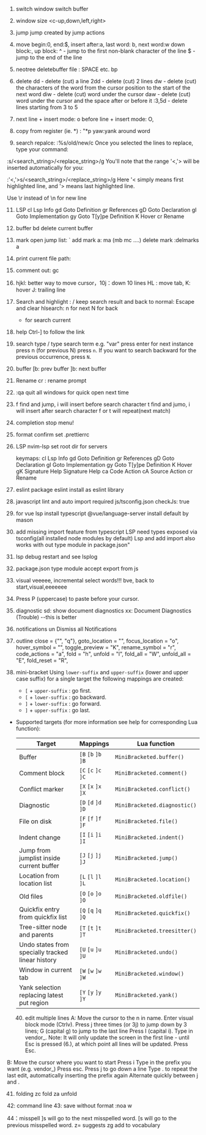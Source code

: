 1. switch window
   <c-h> <c-l>
   switch buffer
   <H><L>

2. window size
   <c-up,down,left,right>

3. jump
   <c-o> <c-i> jump created by jump actions

4. move
   begin:0, end:$, insert after:a, last word: b, next word:w
   down block:<c-D>, up block: <c-U>
   ^ - jump to the first non-blank character of the line
   $ - jump to the end of the line

5. neotree deletebuffer file
   <leader>: SPACE
   etc. <leader>bp

6. delete
   dd - delete (cut) a line
   2dd - delete (cut) 2 lines
   dw - delete (cut) the characters of the word from the cursor position to the start of the next word
   diw - delete (cut) word under the cursor
   daw - delete (cut) word under the cursor and the space after or before it
   :3,5d - delete lines starting from 3 to 5

7. next line + insert mode: o
   before line + insert mode: O,

8. copy from register (ie. *) : "*p
   yaw:yank around word

10. search repalce: :%s/old/new/c
   Once you selected the lines to replace, type your command:

   :s/<search_string>/<replace_string>/g
   You'll note that the range '<,'> will be inserted automatically for you:

   :'<,'>s/<search_string>/<replace_string>/g
   Here '< simply means first highlighted line, and '> means last highlighted line.

   Use \r instead of \n for new line

11. LSP
    <leader>cl Lsp Info
    gd Goto Definition
    gr References
    gD Goto Declaration
    gI Goto Implementation
    gy Goto T[y]pe Definition
    K Hover
    <leader>cr Rename

12. buffer
    <leader>bd delete current buffer

13. mark
    open jump list: `
    add mark a: ma (mb mc ....)
    delete mark :delmarks a

14. print current file path: <c-g>

15. comment out:
    gc

16. hjkl: better way to move cursor，10j：down 10 lines
    HL : move tab, K: hover J: trailing line

17. Search and highlight : /
    keep search result and back to normal: <enter>
    Escape and clear hlsearch: <esc>
    n for next N for back
    * for search current

19. help
    Ctrl-] to follow the link

20. search
    type /
    type search term e.g. "var"
    press enter
    for next instance press n (for previous N)
    press `n`. If you want to search backward for the previous occurrence, press `N`.

21. buffer
    [b: prev buffer
    ]b: next buffer

22. Rename
    <leader>cr : rename prompt

23. :qa quit all windows for quick open next time

24. f find and jump, i will insert before search character
    t find and jumo, i will insert after search character
    f or t will repeat(next match)

25. completion
    <c-e> stop menu!

26. format
    confirm set .prettierrc

27. LSP
    nvim-lsp set root dir for servers

    keymaps:
<leader>cl	Lsp Info
gd	Goto Definition
gr	References
gD	Goto Declaration
gI	Goto Implementation
gy	Goto T[y]pe Definition
K	Hover
gK	Signature Help
<c-k>	Signature Help
<leader>ca	Code Action
<leader>cA	Source Action
<leader>cr	Rename

29. eslint
    package eslint install as eslint library

30. javascript lint and auto import
    required js/tsconfig.json
    checkJs: true
    
31. for vue lsp
    install typescript
    @vue/language-server install default by mason


32. add missing import
    feature from typescript LSP
    need types exposed via tsconfig(all installed node modules by default)
    Lsp and add import also works with out type module in package.json"

33. lsp debug
    restart and see lsplog

34. package.json
    type module accept export from js

35. visual
    veeeee, incremental select words!!!
    bve, back to start,visual,eeeeeee

36. Press P (uppercase) to paste before your cursor.

37. diagnostic
    <leader>sd: show document diagnostics
    <leader>xx: Document Diagnostics (Trouble) --this is better

38. notifications
    <leader>un	Dismiss all Notifications

39. outline
    close = {"<Esc>", "q"},
    goto_location = "<Cr>",
    focus_location = "o",
    hover_symbol = "<C-space>",
    toggle_preview = "K",
    rename_symbol = "r",
    code_actions = "a",
    fold = "h",
    unfold = "l",
    fold_all = "W",
    unfold_all = "E",
    fold_reset = "R",
40. mini-bracket
     Using `lower-suffix` and `upper-suffix` (lower and upper case suffix) for a single target the following mappings are created:
    - `[` + `upper-suffix` : go first.
    - `[` + `lower-suffix` : go backward.
    - `]` + `lower-suffix` : go forward.
    - `]` + `upper-suffix` : go last.

- Supported targets (for more information see help for corresponding Lua function):

    | Target                                            | Mappings            | Lua function                 |
    |---------------------------------------------------|---------------------|------------------------------|
    | Buffer                                            | `[B` `[b` `]b` `]B` | `MiniBracketed.buffer()`     |
    | Comment block                                     | `[C` `[c` `]c` `]C` | `MiniBracketed.comment()`    |
    | Conflict marker                                   | `[X` `[x` `]x` `]X` | `MiniBracketed.conflict()`   |
    | Diagnostic                                        | `[D` `[d` `]d` `]D` | `MiniBracketed.diagnostic()` |
    | File on disk                                      | `[F` `[f` `]f` `]F` | `MiniBracketed.file()`       |
    | Indent change                                     | `[I` `[i` `]i` `]I` | `MiniBracketed.indent()`     |
    | Jump from jumplist inside current buffer          | `[J` `[j` `]j` `]J` | `MiniBracketed.jump()`       |
    | Location from location list                       | `[L` `[l` `]l` `]L` | `MiniBracketed.location()`   |
    | Old files                                         | `[O` `[o` `]o` `]O` | `MiniBracketed.oldfile()`    |
    | Quickfix entry from quickfix list                 | `[Q` `[q` `]q` `]Q` | `MiniBracketed.quickfix()`   |
    | Tree-sitter node and parents                      | `[T` `[t` `]t` `]T` | `MiniBracketed.treesitter()` |
    | Undo states from specially tracked linear history | `[U` `[u` `]u` `]U` | `MiniBracketed.undo()`       |
    | Window in current tab                             | `[W` `[w` `]w` `]W` | `MiniBracketed.window()`     |
    | Yank selection replacing latest put region        | `[Y` `[y` `]y` `]Y` | `MiniBracketed.yank()`       |





  40. edit multiple lines
A:
Move the cursor to the n in name.
Enter visual block mode (Ctrlv).
Press j three times (or 3j) to jump down by 3 lines; G (capital g) to jump to the last line
Press I (capital i).
Type in vendor_. Note: It will only update the screen in the first line - until Esc is pressed (6.), at which point all lines will be updated.
Press Esc.

B:
Move the cursor where you want to start
Press i
Type in the prefix you want (e.g. vendor_)
Press esc.
Press j to go down a line
Type . to repeat the last edit, automatically inserting the prefix again
Alternate quickly between j and .


41. folding
    zc fold za unfold

42: command line
    <C-n> <C-p>
43: save without format
    :noa w

44：misspell
    ]s will go to the next misspelled word.
    [s will go to the previous misspelled word.
    z= suggests
    zg add to vocabulary

